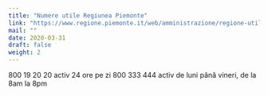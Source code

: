 ```yaml
---
title: "Numere utile Regiunea Piemonte"
link: "https://www.regione.piemonte.it/web/amministrazione/regione-utile/call-center/800-333-444-numero-verde-regione-piemonte"
mail: ""
date: 2020-03-31
draft: false
weight: 2
---
```


800 19 20 20 activ 24 ore pe zi 
800 333 444 activ de luni până vineri, de la 8am la 8pm

